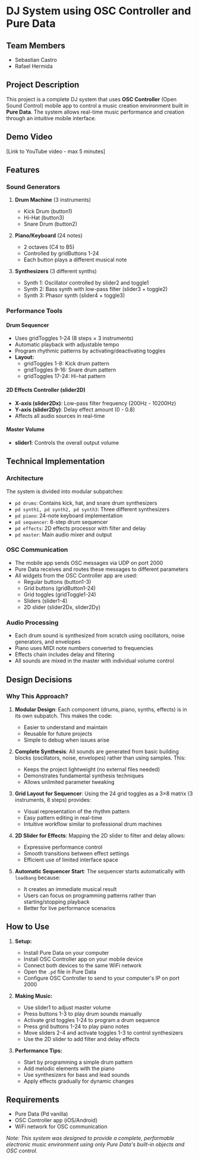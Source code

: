 # DJ System using OSC Controller and Pure Data

## Team Members
- Sebastian Castro
- Rafael Hermida

## Project Description

This project is a complete DJ system that uses **OSC Controller** (Open Sound Control) mobile app to control a music creation environment built in **Pure Data**. The system allows real-time music performance and creation through an intuitive mobile interface.

## Demo Video
[Link to YouTube video - max 5 minutes]

## Features

### Sound Generators
1. **Drum Machine** (3 instruments)
   - Kick Drum (button1)
   - Hi-Hat (button3)
   - Snare Drum (button2)

2. **Piano/Keyboard** (24 notes)
   - 2 octaves (C4 to B5)
   - Controlled by gridButtons 1-24
   - Each button plays a different musical note

3. **Synthesizers** (3 different synths)
   - Synth 1: Oscillator controlled by slider2 and toggle1
   - Synth 2: Bass synth with low-pass filter (slider3 + toggle2)
   - Synth 3: Phasor synth (slider4 + toggle3)

### Performance Tools

#### Drum Sequencer
- Uses gridToggles 1-24 (8 steps × 3 instruments)
- Automatic playback with adjustable tempo
- Program rhythmic patterns by activating/deactivating toggles
- **Layout:**
  - gridToggles 1-8: Kick drum pattern
  - gridToggles 9-16: Snare drum pattern
  - gridToggles 17-24: Hi-hat pattern

#### 2D Effects Controller (slider2D)
- **X-axis (slider2Dx)**: Low-pass filter frequency (200Hz - 10200Hz)
- **Y-axis (slider2Dy)**: Delay effect amount (0 - 0.8)
- Affects all audio sources in real-time

#### Master Volume
- **slider1**: Controls the overall output volume

## Technical Implementation

### Architecture
The system is divided into modular subpatches:
- `pd drums`: Contains kick, hat, and snare drum synthesizers
- `pd synth1, pd synth2, pd synth3`: Three different synthesizers
- `pd piano`: 24-note keyboard implementation
- `pd sequencer`: 8-step drum sequencer
- `pd effects`: 2D effects processor with filter and delay
- `pd master`: Main audio mixer and output

### OSC Communication
- The mobile app sends OSC messages via UDP on port 2000
- Pure Data receives and routes these messages to different parameters
- All widgets from the OSC Controller app are used:
  - Regular buttons (button1-3)
  - Grid buttons (gridButton1-24)
  - Grid toggles (gridToggle1-24)
  - Sliders (slider1-4)
  - 2D slider (slider2Dx, slider2Dy)

### Audio Processing
- Each drum sound is synthesized from scratch using oscillators, noise generators, and envelopes
- Piano uses MIDI note numbers converted to frequencies
- Effects chain includes delay and filtering
- All sounds are mixed in the master with individual volume control

## Design Decisions

### Why This Approach?

1. **Modular Design**: Each component (drums, piano, synths, effects) is in its own subpatch. This makes the code:
   - Easier to understand and maintain
   - Reusable for future projects
   - Simple to debug when issues arise

2. **Complete Synthesis**: All sounds are generated from basic building blocks (oscillators, noise, envelopes) rather than using samples. This:
   - Keeps the project lightweight (no external files needed)
   - Demonstrates fundamental synthesis techniques
   - Allows unlimited parameter tweaking

3. **Grid Layout for Sequencer**: Using the 24 grid toggles as a 3×8 matrix (3 instruments, 8 steps) provides:
   - Visual representation of the rhythm pattern
   - Easy pattern editing in real-time
   - Intuitive workflow similar to professional drum machines

4. **2D Slider for Effects**: Mapping the 2D slider to filter and delay allows:
   - Expressive performance control
   - Smooth transitions between effect settings
   - Efficient use of limited interface space

5. **Automatic Sequencer Start**: The sequencer starts automatically with `loadbang` because:
   - It creates an immediate musical result
   - Users can focus on programming patterns rather than starting/stopping playback
   - Better for live performance scenarios

## How to Use

1. **Setup:**
   - Install Pure Data on your computer
   - Install OSC Controller app on your mobile device
   - Connect both devices to the same WiFi network
   - Open the `.pd` file in Pure Data
   - Configure OSC Controller to send to your computer's IP on port 2000

2. **Making Music:**
   - Use slider1 to adjust master volume
   - Press buttons 1-3 to play drum sounds manually
   - Activate grid toggles 1-24 to program a drum sequence
   - Press grid buttons 1-24 to play piano notes
   - Move sliders 2-4 and activate toggles 1-3 to control synthesizers
   - Use the 2D slider to add filter and delay effects

3. **Performance Tips:**
   - Start by programming a simple drum pattern
   - Add melodic elements with the piano
   - Use synthesizers for bass and lead sounds
   - Apply effects gradually for dynamic changes

## Requirements

- Pure Data (Pd vanilla)
- OSC Controller app (iOS/Android)
- WiFi network for OSC communication


*Note: This system was designed to provide a complete, performable electronic music environment using only Pure Data's built-in objects and OSC control.*
